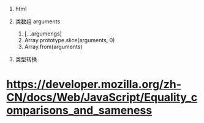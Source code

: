 1. html 
2. 类数组 arguments
    1. [...argumengs]
    2. Array.prototype.slice(arguments, 0)
    3. Array.from(arguments)

3. 类型转换
# https://developer.mozilla.org/zh-CN/docs/Web/JavaScript/Equality_comparisons_and_sameness
